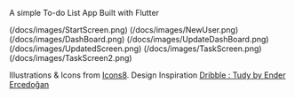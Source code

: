 A simple To-do List App Built with Flutter

(/docs/images/StartScreen.png)
(/docs/images/NewUser.png)
(/docs/images/DashBoard.png)
(/docs/images/UpdateDashBoard.png)
(/docs/images/UpdatedScreen.png)
(/docs/images/TaskScreen.png)
(/docs/images/TaskScreen2.png)

Illustrations & Icons from [Icons8](https://icons8.com/).
Design Inspiration [Dribble : Tudy by Ender Ercedoğan](https://dribbble.com/shots/5796198-Tudy)
